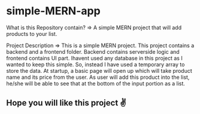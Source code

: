 # simple-MERN-app

What is this Repository contain?  => A simple MERN project that will add products to your list.

Project Description  => This is a simple MERN project. This project contains a backend and a frontend folder. Backend contains serverside logic and frontend contains UI part. Ihavent used any database in this project as I wanted to keep this simple. So, instead I have used a temporary array to store the data. At startup, a basic page will open up which will take product name and its price from the user. As user will add this product into the list, he/she will be able to see that at the bottom of the input portion as a list.

<h2>Hope you will like this project ✌</h2>
